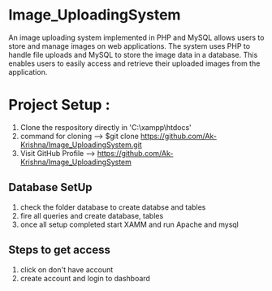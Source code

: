 # Image_UploadingSystem
An image uploading system implemented in PHP and MySQL allows users to store and manage images on web applications. The system uses PHP to handle file uploads and MySQL to store the image data in a database. This enables users to easily access and retrieve their uploaded images from the application. 

# Project Setup :

1) Clone the respository directly in 'C:\xampp\htdocs'
2) command for cloning --> $git clone https://github.com/Ak-Krishna/Image_UploadingSystem.git
3) Visit GitHub Profile --> https://github.com/Ak-Krishna/Image_UploadingSystem

## Database SetUp 
1) check the folder database to create databse and tables
2) fire all queries and create database, tables
3) once all setup completed start XAMM and run Apache and mysql

## Steps to get access
1) click on don't have account
2) create account and login to dashboard


